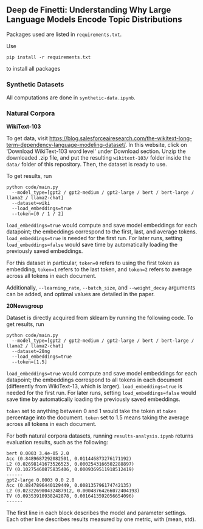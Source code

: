 ## Deep de Finetti: Understanding Why Large Language Models Encode Topic Distributions

Packages used are listed in `requirements.txt`.

Use 

```
pip install -r requirements.txt
```
to install all packages

### Synthetic Datasets

All computations are done in `synthetic-data.ipynb`.

### Natural Corpora

**WikiText-103**

To get data, visit https://blog.salesforceairesearch.com/the-wikitext-long-term-dependency-language-modeling-dataset/. In this website, click on 'Download WikiText-103 word level' under Download section. Unzip the downloaded .zip file, and put the resulting `wikitext-103/` folder inside the `data/` folder of this repository. Then, the dataset is ready to use.

To get results, run
```
python code/main.py 
  --model_type=[gpt2 / gpt2-medium / gpt2-large / bert / bert-large / llama2 / llama2-chat]
  --dataset=wiki
  --load_embeddings=true
  --token=[0 / 1 / 2]
```

`load_embeddings=true` would compute and save model embeddings for each datapoint; the embeddings correspond to the first, last, and average tokens. `load_embeddings=true` is needed for the first run. For later runs, setting `load_embeddings=false` would save time by automatically loading the previously saved embeddings.

For this dataset in particular, `token=0` refers to using the first token as embedding, `token=1` refers to the last token, and `token=2` refers to average across all tokens in each document.

Additionally, `--learning_rate`, `--batch_size`, and `--weight_decay` arguments can be added, and optimal values are detailed in the paper.

**20Newsgroup**

Dataset is directly acquired from sklearn by running the following code. To get results, run
```
python code/main.py 
  --model_type=[gpt2 / gpt2-medium / gpt2-large / bert / bert-large / llama2 / llama2-chat]
  --dataset=20ng
  --load_embeddings=true
  --token=[1.5]
```

`load_embeddings=true` would compute and save model embeddings for each datapoint; the embeddings correspond to all tokens in each document (differently from WikiText-13, which is larger). `load_embeddings=true` is needed for the first run. For later runs, setting `load_embeddings=false` would save time by automatically loading the previously saved embeddings.

`token` set to anything between 0 and 1 would take the token at `token` percentage into the document. `token` set to 1.5 means taking the average across all tokens in each document.

For both natural corpora datasets, running `results-analysis.ipynb` returns evaluation results, such as the following:

```
bert 0.0003 3.4e-05 2.0
Acc (0.8489687292082501, 0.011446873276171192)
L2 (0.02698141673526523, 0.0002543166502288897)
TV (0.10275460875835406, 0.0009369511918512419)
------
gpt2-large 0.0003 0.0 2.0
Acc (0.8847896440129449, 0.008135796174742135)
L2 (0.023226900432487912, 0.00048764266072404193)
TV (0.09353910938242878, 0.0016413592056654096)
------
```
The first line in each block describes the model and parameter settings. Each other line describes results measured by one metric, with (mean, std).